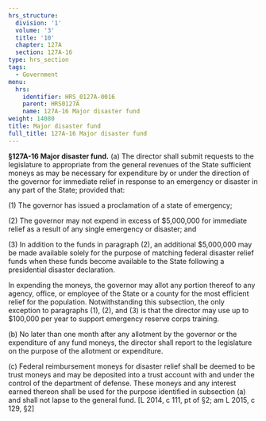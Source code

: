 ```yaml
---
hrs_structure:
  division: '1'
  volume: '3'
  title: '10'
  chapter: 127A
  section: 127A-16
type: hrs_section
tags:
  - Government
menu:
  hrs:
    identifier: HRS_0127A-0016
    parent: HRS0127A
    name: 127A-16 Major disaster fund
weight: 14080
title: Major disaster fund
full_title: 127A-16 Major disaster fund
---
```

**§127A-16 Major disaster fund.** (a) The director shall submit requests to the legislature to appropriate from the general revenues of the State sufficient moneys as may be necessary for expenditure by or under the direction of the governor for immediate relief in response to an emergency or disaster in any part of the State; provided that:

(1) The governor has issued a proclamation of a state of emergency;

(2) The governor may not expend in excess of $5,000,000 for immediate relief as a result of any single emergency or disaster; and

(3) In addition to the funds in paragraph (2), an additional $5,000,000 may be made available solely for the purpose of matching federal disaster relief funds when these funds become available to the State following a presidential disaster declaration.

In expending the moneys, the governor may allot any portion thereof to any agency, office, or employee of the State or a county for the most efficient relief for the population. Notwithstanding this subsection, the only exception to paragraphs (1), (2), and (3) is that the director may use up to $100,000 per year to support emergency reserve corps training.

(b) No later than one month after any allotment by the governor or the expenditure of any fund moneys, the director shall report to the legislature on the purpose of the allotment or expenditure.

(c) Federal reimbursement moneys for disaster relief shall be deemed to be trust moneys and may be deposited into a trust account with and under the control of the department of defense. These moneys and any interest earned thereon shall be used for the purpose identified in subsection (a) and shall not lapse to the general fund. [L 2014, c 111, pt of §2; am L 2015, c 129, §2]